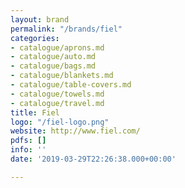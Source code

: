 ```yaml
---
layout: brand
permalink: "/brands/fiel"
categories:
- catalogue/aprons.md
- catalogue/auto.md
- catalogue/bags.md
- catalogue/blankets.md
- catalogue/table-covers.md
- catalogue/towels.md
- catalogue/travel.md
title: Fiel
logo: "/fiel-logo.png"
website: http://www.fiel.com/
pdfs: []
info: ''
date: '2019-03-29T22:26:38.000+00:00'

---
```


